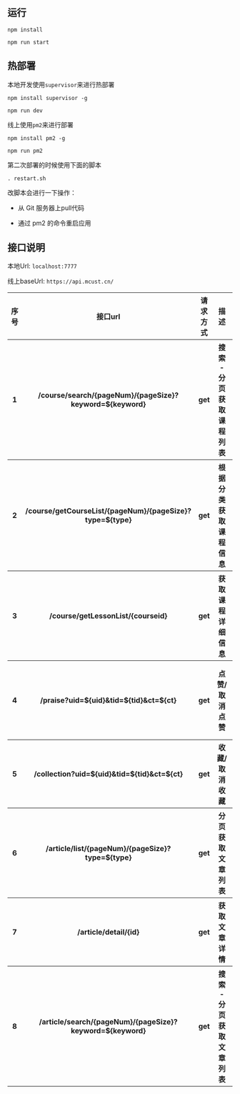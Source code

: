 ## 运行

`npm install`

`npm run start`

## 热部署

本地开发使用`supervisor`来进行热部署

`npm install supervisor -g`

`npm run dev`

线上使用`pm2`来进行部署

`npm install pm2 -g`

`npm run pm2`

第二次部署的时候使用下面的脚本

`. restart.sh`

改脚本会进行一下操作：

- 从 Git 服务器上pull代码

- 通过 pm2 的命令重启应用



## 接口说明

本地Url: `localhost:7777`


线上baseUrl: `https://api.mcust.cn/`

<table>
        <tr>
            <th>序号</th>
            <th>接口url</th>
            <th>请求方式</th>
            <th>描述</th>
            <th>其他</th>
            <th>线上示例</th>
        </tr>
        <tr>
            <th>1</th>
            <th>/course/search/{pageNum}/{pageSize}?keyword=${keyword}</th>
            <th>get</th>
            <th>搜索 - 分页获取课程列表</th>
            <th>keyword - 关键词</th>
            <th><a href="https://api.mcust.cn/course/search/1/5?keyword=python">获取python相关的课程</a></th>
        </tr>
        <tr>
            <th>2</th>
            <th>/course/getCourseList/{pageNum}/{pageSize}?type=${type}</th>
            <th>get</th>
            <th>根据分类获取课程信息</th>
            <th>type - 分类</th>
            <th><a href="https://api.mcust.cn/course/getCourseList/1/5?type=python">获取类别为python的课程</a></th>
        </tr>
        <tr>
            <th>3</th>
            <th>/course/getLessonList/{courseid}</th>
            <th>get</th>
            <th>获取课程详细信息</th>
            <th></th>
            <th><a href="https://api.mcust.cn/course/getLessonList/395">获取id为395的课程详情</a></th>
        </tr>
        <tr>
            <th>4</th>
            <th>/praise?uid=${uid}&tid=${tid}&ct=${ct}</th>
            <th>get</th>
            <th>点赞/取消点赞</th>
            <th>uid [用户id]  tid [文章或者视频的id]  ct [content_type 1-视频 2-文章]</th>
            <th><a href="https://api.mcust.cn/praise?uid=1&tid=1&ct=2">uid为1的用户给id为1的文章点赞或者取消点赞</a></th>
        </tr>
        <tr>
            <th>5</th>
            <th>/collection?uid=${uid}&tid=${tid}&ct=${ct}</th>
            <th>get</th>
            <th>收藏/取消收藏</th>
            <th>uid [用户id]  tid [文章或者视频的id]  ct [content_type 1-视频 2-文章]</th>
            <th><a href="https://api.mcust.cn/collection?uid=1&tid=1&ct=2">uid为1的用户收藏/取消收藏id为1的文章</a></th>
        </tr>
        <tr>
            <th>6</th>
            <th>/article/list/{pageNum}/{pageSize}?type=${type}</th>
            <th>get</th>
            <th>分页获取文章列表</th>
            <th>pageNum 页数  pageSize 条数  type 类型[web/java/python]</th>
            <th><a href="https://api.mcust.cn/article/detail/1">获取文章id为1的详细信息</a></th>
        </tr>
        <tr>
            <th>7</th>
            <th>/article/detail/{id}</th>
            <th>get</th>
            <th>获取文章详情</th>
            <th>id 文章id</th>
            <th><a href="https://api.mcust.cn/article/list/1/10?type=web">获取10条type为web的文章列表</a></th>
        </tr>
        <tr>
            <th>8</th>
            <th>/article/search/{pageNum}/{pageSize}?keyword=${keyword}</th>
            <th>get</th>
            <th>搜索 - 分页获取文章列表</th>
            <th>keyword - 关键词</th>
            <th><a href="https://api.mcust.cn/article/search/1/5?keyword=python">获取python相关的文章</a></th>
        </tr>
    </table>

